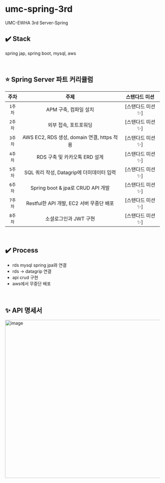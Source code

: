 # umc-spring-3rd
UMC-EWHA 3rd Server-Spring

## ✔️ Stack
spring jap, spring boot, mysql, aws

<br>

## ⭐ Spring Server 파트 커리큘럼
| 주차 | 주제 | 스탠다드 미션 | 
|:----:|:-----:|:----:|
| `1주차` | APM 구축, 컴파일 설치 | [스탠다드 미션✨] |
| `2주차` | 외부 접속, 포트포워딩 | [스탠다드 미션✨] |
| `3주차` | AWS EC2, RDS 생성, domain 연결, https 적용 | [스탠다드 미션✨] | 
| `4주차` | RDS 구축 및 카카오톡 ERD 설게 | [스탠다드 미션✨] | 
| `5주차` | SQL 쿼리 작성, Datagrip에 더미데이터 입력 | [스탠다드 미션✨] | 
| `6주차` | Spring boot & jpa로 CRUD API 개발 | [스탠다드 미션✨] |
| `7주차` | Restful한 API 개발, EC2 서버 무중단 배포 | [스탠다드 미션✨] | 
| `8주차` | 소셜로그인과 JWT 구현 | [스탠다드 미션✨] | 

<br>

## ✔️ Process
* rds mysql spring jpa와 연결
* rds -> datagrip 연결
* api crud 구현
* aws에서 무중단 배포

<br>

## ✨ API 명세서
<img width="513" alt="image" src="https://user-images.githubusercontent.com/81394850/201586593-2929b128-aed1-4747-bdb5-9b7cfb0cb41c.png">

